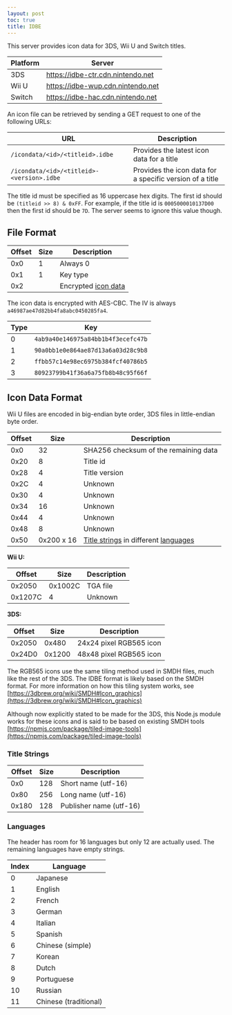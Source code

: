 ```yaml
---
layout: post
toc: true
title: IDBE
---
```


This server provides icon data for 3DS, Wii U and Switch titles.

| Platform | Server                            |
|----------|-----------------------------------|
| 3DS      | https://idbe-ctr.cdn.nintendo.net |
| Wii U    | https://idbe-wup.cdn.nintendo.net |
| Switch   | https://idbe-hac.cdn.nintendo.net |

An icon file can be retrieved by sending a GET request to one of the following URLs:

| URL                                       | Description                                              |
|-------------------------------------------|----------------------------------------------------------|
| `/icondata/<id>/<titleid>.idbe`           | Provides the latest icon data for a title                |
| `/icondata/<id>/<titleid>-<version>.idbe` | Provides the icon data for a specific version of a title |

The title id must be specified as 16 uppercase hex digits. The first id should be `(titleid >> 8) & 0xFF`. For example, if the title id is `0005000010137D00` then the first id should be `7D`. The server seems to ignore this value though.

## File Format

| Offset | Size | Description                              |
|--------|------|------------------------------------------|
| 0x0    | 1    | Always 0                                 |
| 0x1    | 1    | Key type                                 |
| 0x2    |      | Encrypted [icon data](#icon-data-format) |

The icon data is encrypted with AES-CBC. The IV is always `a46987ae47d82bb4fa8abc0450285fa4`.

| Type | Key                                |
|------|------------------------------------|
| 0    | `4ab9a40e146975a84bb1b4f3ecefc47b` |
| 1    | `90a0bb1e0e864ae87d13a6a03d28c9b8` |
| 2    | `ffbb57c14e98ec6975b384fcf40786b5` |
| 3    | `80923799b41f36a6a75fb8b48c95f66f` |

## Icon Data Format
Wii U files are encoded in big-endian byte order, 3DS files in little-endian byte order.

| Offset | Size       | Description                                                          |
|--------|------------|----------------------------------------------------------------------|
| 0x0    | 32         | SHA256 checksum of the remaining data                                |
| 0x20   | 8          | Title id                                                             |
| 0x28   | 4          | Title version                                                        |
| 0x2C   | 4          | Unknown                                                              |
| 0x30   | 4          | Unknown                                                              |
| 0x34   | 16         | Unknown                                                              |
| 0x44   | 4          | Unknown                                                              |
| 0x48   | 8          | Unknown                                                              |
| 0x50   | 0x200 x 16 | [Title strings](#title-strings) in different [languages](#languages) |

**Wii U:**

| Offset  | Size    | Description |
|---------|---------|-------------|
| 0x2050  | 0x1002C | TGA file    |
| 0x1207C | 4       | Unknown     |

**3DS:**

| Offset | Size   | Description             |
|--------|--------|-------------------------|
| 0x2050 | 0x480  | 24x24 pixel RGB565 icon |
| 0x24D0 | 0x1200 | 48x48 pixel RGB565 icon |

The RGB565 icons use the same tiling method used in SMDH files, much like the rest of the 3DS. The IDBE format is likely based on the SMDH format. For more information on how this tiling system works, see [https://3dbrew.org/wiki/SMDH#Icon_graphics](https://3dbrew.org/wiki/SMDH#Icon_graphics)

Although now explicitly stated to be made for the 3DS, this Node.js module works for these icons and is said to be based on existing SMDH tools [https://npmjs.com/package/tiled-image-tools](https://npmjs.com/package/tiled-image-tools)

### Title Strings

| Offset | Size | Description             |
|--------|------|-------------------------|
| 0x0    | 128  | Short name (utf-16)     |
| 0x80   | 256  | Long name (utf-16)      |
| 0x180  | 128  | Publisher name (utf-16) |

### Languages
The header has room for 16 languages but only 12 are actually used. The remaining languages have empty strings.

| Index | Language              |
|-------|-----------------------|
| 0     | Japanese              |
| 1     | English               |
| 2     | French                |
| 3     | German                |
| 4     | Italian               |
| 5     | Spanish               |
| 6     | Chinese (simple)      |
| 7     | Korean                |
| 8     | Dutch                 |
| 9     | Portuguese            |
| 10    | Russian               |
| 11    | Chinese (traditional) |

<!-- | 0x20 | 0x36B0 or 0x12060 | Icon data | -->
